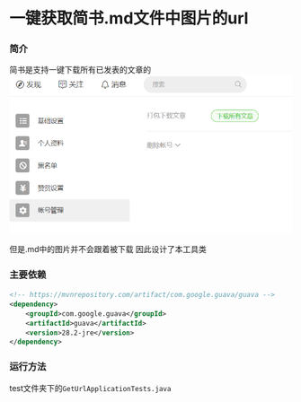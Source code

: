 # 一键获取简书.md文件中图片的url

### 简介
简书是支持一键下载所有已发表的文章的
![示意图](https://raw.githubusercontent.com/yukiloh/my-image-repo/master/%E6%89%B9%E6%B3%A8%202020-04-20%20123243.png)

但是.md中的图片并不会跟着被下载
因此设计了本工具类

### 主要依赖
```xml
<!-- https://mvnrepository.com/artifact/com.google.guava/guava -->
<dependency>
    <groupId>com.google.guava</groupId>
    <artifactId>guava</artifactId>
    <version>28.2-jre</version>
</dependency>
```

### 运行方法
test文件夹下的```GetUrlApplicationTests.java```
